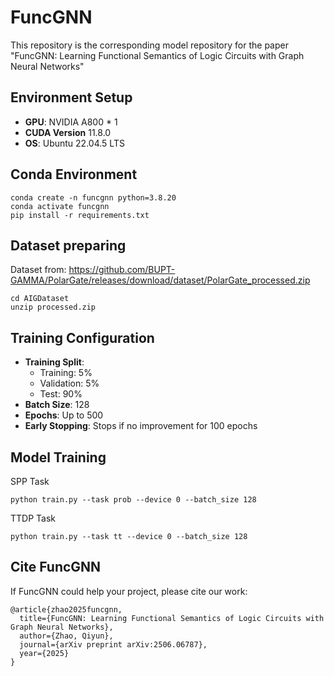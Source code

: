 # FuncGNN
This repository is the corresponding model repository for the paper "FuncGNN: Learning Functional Semantics of Logic Circuits with Graph Neural Networks"

## Environment Setup

- **GPU**: NVIDIA A800 * 1
- **CUDA Version** 11.8.0
- **OS**: Ubuntu 22.04.5 LTS  

## Conda Environment

```
conda create -n funcgnn python=3.8.20
conda activate funcgnn
pip install -r requirements.txt
```

## Dataset preparing

Dataset from: https://github.com/BUPT-GAMMA/PolarGate/releases/download/dataset/PolarGate_processed.zip

```
cd AIGDataset
unzip processed.zip 
```

## Training Configuration

- **Training Split**:  
  - Training: 5%  
  - Validation: 5%  
  - Test: 90%  
- **Batch Size**: 128  
- **Epochs**: Up to 500  
- **Early Stopping**: Stops if no improvement for 100 epochs  

## Model Training

SPP Task

```
python train.py --task prob --device 0 --batch_size 128
```

TTDP Task

```
python train.py --task tt --device 0 --batch_size 128
```

## Cite FuncGNN

If FuncGNN could help your project, please cite our work:

```
@article{zhao2025funcgnn,
  title={FuncGNN: Learning Functional Semantics of Logic Circuits with Graph Neural Networks},
  author={Zhao, Qiyun},
  journal={arXiv preprint arXiv:2506.06787},
  year={2025}
}
```

